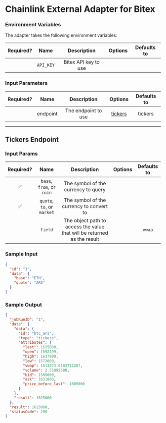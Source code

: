 # Chainlink External Adapter for Bitex

### Environment Variables

The adapter takes the following environment variables:

| Required? |   Name    |     Description      | Options | Defaults to |
| :-------: | :-------: | :------------------: | :-----: | :---------: |
|           | `API_KEY` | Bitex API key to use |         |             |

### Input Parameters

| Required? |   Name   |     Description     |           Options            | Defaults to |
| :-------: | :------: | :-----------------: | :--------------------------: | :---------: |
|           | endpoint | The endpoint to use | [tickers](#Tickers-Endpoint) |   tickers   |

---

## Tickers Endpoint

### Input Params

| Required? |            Name            |                               Description                               | Options | Defaults to |
| :-------: | :------------------------: | :---------------------------------------------------------------------: | :-----: | :---------: |
|    ✅     | `base`, `from`, or `coin`  |                   The symbol of the currency to query                   |         |             |
|    ✅     | `quote`, `to`, or `market` |                The symbol of the currency to convert to                 |         |             |
|           |          `field`           | The object path to access the value that will be returned as the result |         |   `vwap`    |

### Sample Input

```json
{
  "id": "1",
  "data": {
    "base": "ETH",
    "quote": "ARS"
  }
}
```

### Sample Output

```json
{
  "jobRunID": "1",
  "data": {
    "data": {
      "id": "btc_ars",
      "type": "tickers",
      "attributes": {
        "last": 1625000,
        "open": 1592499,
        "high": 1637900,
        "low": 1572000,
        "vwap": 1613873.6183712287,
        "volume": 2.51892688,
        "bid": 1585000,
        "ask": 1631800,
        "price_before_last": 1605000
      }
    },
    "result": 1625000
  },
  "result": 1625000,
  "statusCode": 200
}
```
